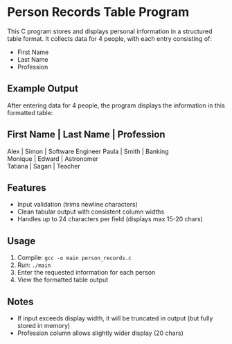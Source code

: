 # Person Records Table Program

This C program stores and displays personal information in a structured table format. It collects data for 4 people, with each entry consisting of:
- First Name
- Last Name
- Profession

## Example Output

After entering data for 4 people, the program displays the information in this formatted table:

First Name      | Last Name       | Profession          
-------------------------------------------------------------
Alex            | Simon           | Software Engineer 
Paula           | Smith           | Banking         
Monique         | Edward          | Astronomer      
Tatiana         | Sagan           | Teacher      


## Features
- Input validation (trims newline characters)
- Clean tabular output with consistent column widths
- Handles up to 24 characters per field (displays max 15-20 chars)

## Usage
1. Compile: `gcc -o main person_records.c` 
2. Run: `./main`
3. Enter the requested information for each person
4. View the formatted table output

## Notes
- If input exceeds display width, it will be truncated in output (but fully stored in memory)
- Profession column allows slightly wider display (20 chars)